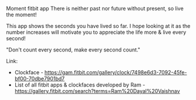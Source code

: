 Moment fitbit app
There is neither past nor future without present, so live the moment! 

This app shows the seconds you have lived so far. I hope looking at it as the number increases will motivate you to appreciate the life more & live every second!

"Don't count every second, make every second count."

Link:
* Clockface - https://gam.fitbit.com/gallery/clock/7498e6d3-7092-45fe-bf00-70dbe7901bd7
* List of all fitbit apps & clockfaces developed by Ram - https://gallery.fitbit.com/search?terms=Ram%20Dayal%20Vaishnav
